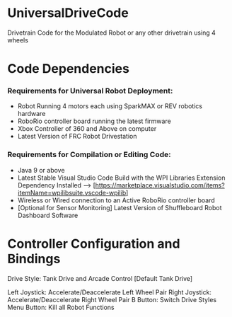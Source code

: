 # UniversalDriveCode
Drivetrain Code for the Modulated Robot or any other drivetrain using 4 wheels

# Code Dependencies

### Requirements for Universal Robot Deployment:

- Robot Running 4 motors each using SparkMAX or REV robotics hardware
- RoboRio controller board running the latest firmware
- Xbox Controller of 360 and Above on computer
- Latest Version of FRC Robot Drivestation

### Requirements for Compilation or Editing Code:

- Java 9 or above
- Latest Stable Visual Studio Code Build with the WPI Libraries Extension Dependency Installed --> [https://marketplace.visualstudio.com/items?itemName=wpilibsuite.vscode-wpilib]
- Wireless or Wired connection to an Active RoboRio controller board
- [Optional for Sensor Monitoring] Latest Version of Shuffleboard Robot Dashboard Software

# Controller Configuration and Bindings

Drive Style: Tank Drive and Arcade Control [Default Tank Drive]

Left Joystick: Accelerate/Deaccelerate Left Wheel Pair
Right Joystick: Accelerate/Deaccelerate Right Wheel Pair
B Button: Switch Drive Styles
Menu Button: Kill all Robot Functions
